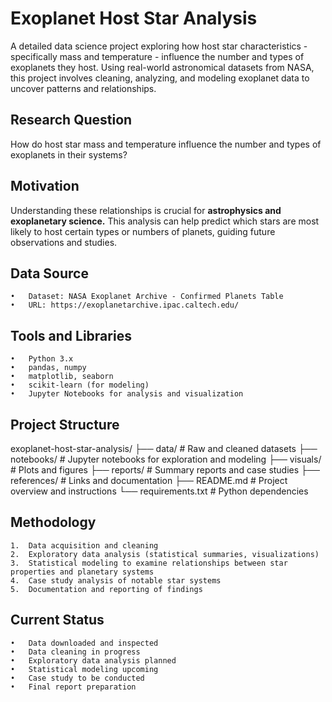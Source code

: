 # Exoplanet Host Star Analysis

A detailed data science project exploring how host star characteristics - specifically mass and temperature - influence the number and types of exoplanets they host. Using real-world astronomical datasets from NASA, this project involves cleaning, analyzing, and modeling exoplanet data to uncover patterns and relationships.

## Research Question

How do host star mass and temperature influence the number and types of exoplanets in their systems?

## Motivation

Understanding these relationships is crucial for **astrophysics and exoplanetary science.** This analysis can help predict which stars are most likely to host certain types or numbers of planets, guiding future observations and studies.

## Data Source
	•	Dataset: NASA Exoplanet Archive - Confirmed Planets Table
	•	URL: https://exoplanetarchive.ipac.caltech.edu/

## Tools and Libraries
	•	Python 3.x
	•	pandas, numpy
	•	matplotlib, seaborn
	•	scikit-learn (for modeling)
	•	Jupyter Notebooks for analysis and visualization

## Project Structure

exoplanet-host-star-analysis/
├── data/               # Raw and cleaned datasets
├── notebooks/          # Jupyter notebooks for exploration and modeling
├── visuals/            # Plots and figures
├── reports/            # Summary reports and case studies
├── references/         # Links and documentation
├── README.md           # Project overview and instructions
└── requirements.txt    # Python dependencies

## Methodology
	1.	Data acquisition and cleaning
	2.	Exploratory data analysis (statistical summaries, visualizations)
	3.	Statistical modeling to examine relationships between star properties and planetary systems
	4.	Case study analysis of notable star systems
	5.	Documentation and reporting of findings

## Current Status
	•	Data downloaded and inspected
	•	Data cleaning in progress
	•	Exploratory data analysis planned
	•	Statistical modeling upcoming
	•	Case study to be conducted
	•	Final report preparation
